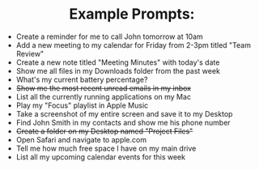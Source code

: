 <h1 align="center"><strong>Example Prompts:</strong></h1>

* Create a reminder for me to call John tomorrow at 10am
* Add a new meeting to my calendar for Friday from 2-3pm titled "Team Review"
* Create a new note titled "Meeting Minutes" with today's date
* Show me all files in my Downloads folder from the past week
* What's my current battery percentage?
* ~~Show me the most recent unread emails in my inbox~~
* List all the currently running applications on my Mac
* Play my "Focus" playlist in Apple Music
* Take a screenshot of my entire screen and save it to my Desktop
* Find John Smith in my contacts and show me his phone number
* ~~Create a folder on my Desktop named "Project Files"~~
* Open Safari and navigate to apple.com
* Tell me how much free space I have on my main drive
* List all my upcoming calendar events for this week